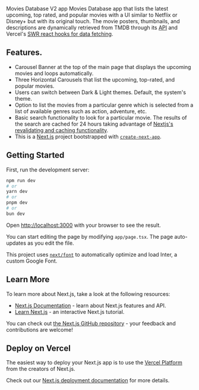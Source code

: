 Movies Database V2 app
Movies Database app that lists the latest upcoming, top rated, and popular movies with a UI similar to Netflix or Disney+ but with its original touch. The movie posters, thumbnails, and descriptions are dynamically retrieved from TMDB through its [API](https://www.themoviedb.org/documentation/api) and Vercel's [SWR react hooks for data fetching](https://swr.vercel.app/).
## Features.
- Carousel Banner at the top of the main page that displays the upcoming movies and loops automatically.
- Three Horizontal Carousels that list the upcoming, top-rated, and popular movies.
- Users can switch between Dark & Light themes. Default, the system's theme.
- Option to list the movies from a particular genre which is selected from a list of available genres such as action, adventure, etc.
- Basic search functionality to look for a particular movie. The results of the search are cached for 24 hours taking advantage of [Nextjs's revalidating and caching functionality](https://nextjs.org/docs/app/building-your-application/data-fetching/fetching-caching-and-revalidating).
- This is a [Next.js](https://nextjs.org/) project bootstrapped with [`create-next-app`](https://github.com/vercel/next.js/tree/canary/packages/create-next-app).

## Getting Started

First, run the development server:

```bash
npm run dev
# or
yarn dev
# or
pnpm dev
# or
bun dev
```

Open [http://localhost:3000](http://localhost:3000) with your browser to see the result.

You can start editing the page by modifying `app/page.tsx`. The page auto-updates as you edit the file.

This project uses [`next/font`](https://nextjs.org/docs/basic-features/font-optimization) to automatically optimize and load Inter, a custom Google Font.

## Learn More

To learn more about Next.js, take a look at the following resources:

- [Next.js Documentation](https://nextjs.org/docs) - learn about Next.js features and API.
- [Learn Next.js](https://nextjs.org/learn) - an interactive Next.js tutorial.

You can check out [the Next.js GitHub repository](https://github.com/vercel/next.js/) - your feedback and contributions are welcome!

## Deploy on Vercel

The easiest way to deploy your Next.js app is to use the [Vercel Platform](https://vercel.com/new?utm_medium=default-template&filter=next.js&utm_source=create-next-app&utm_campaign=create-next-app-readme) from the creators of Next.js.

Check out our [Next.js deployment documentation](https://nextjs.org/docs/deployment) for more details.
